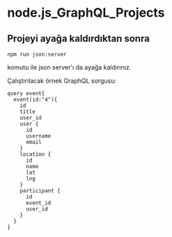 # node.js_GraphQL_Projects

## Projeyi ayağa kaldırdıktan sonra 
```
npm run json:server

```
komutu ile json server'ı da ayağa kaldırınız.


Çalıştırılacak örnek GraphQL sorgusu:

```
query event{
  event(id:"4"){
    id
    title
    user_id
    user {
      id
      username
      email
    }
    location {
      id
      name
      lat
      lng
    }
    participant {
      id
      event_id
      user_id
    }
  }
}

```


